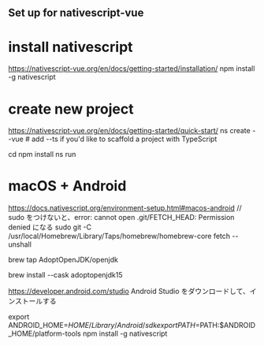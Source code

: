 ## Set up for nativescript-vue

<!-- うごかなくなったら、ctrl+C -->

<!-- はじめはターミナルで -->

# install nativescript

https://nativescript-vue.org/en/docs/getting-started/installation/
npm install -g nativescript

# create new project

https://nativescript-vue.org/en/docs/getting-started/quick-start/
ns create <project-name> --vue # add --ts if you'd like to scaffold a project with TypeScript

<!-- ここからVSCode上で、作ったファイルを開いた状態で -->

cd <project-name>
npm install
ns run

# macOS + Android

https://docs.nativescript.org/environment-setup.html#macos-android
// sudo をつけないと、error: cannot open .git/FETCH_HEAD: Permission denied になる
sudo git -C /usr/local/Homebrew/Library/Taps/homebrew/homebrew-core fetch --unshall

brew tap AdoptOpenJDK/openjdk

brew install --cask adoptopenjdk15

<!-- エラーになる場合
Error: Download failed on Cask 'adoptopenjdk15' with message: No such file or directory @ dir_s_rmdir - /usr/local/var/homebrew/locks/0e366ed7d2f446b4147b7d3d5e56c8f73f5d80f8b52b5e9831e68029090ff5a5--OpenJDK15U-jdk_x64_mac_hotspot_15.0.2_7.pkg.incomplete.lock
↓（代替案｝adoptopenjdkの公式サイトより、.pkgダウンロード、インストール
https://adoptopenjdk.net/index.html?variant=openjdk15&jvmVariant=hotspot
で、OpenJDK15をダウンロード、インストールする -->

https://developer.android.com/studio
Android Studio をダウンロードして、インストールする

export ANDROID_HOME=$HOME/Library/Android/sdk
export PATH=$PATH:\$ANDROID_HOME/platform-tools
npm install -g nativescript
